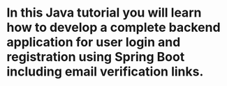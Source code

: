 # In this Java tutorial you will learn how to develop a complete backend application for user login and registration using Spring Boot including email verification links.
